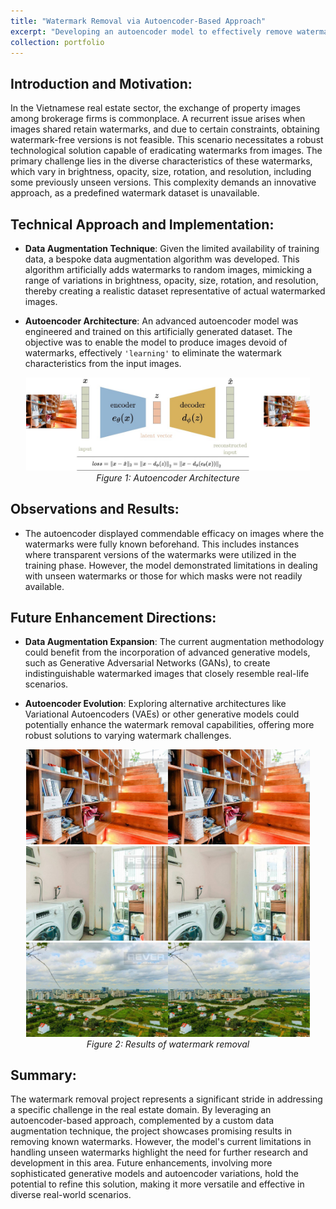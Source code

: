 ```yaml
---
title: "Watermark Removal via Autoencoder-Based Approach"
excerpt: "Developing an autoencoder model to effectively remove watermarks from images, addressing a key challenge in real estate image sharing.<br/><img src='/images/port_3_ex1.jpg' style='width: 60%;'><br><img src='/images/port_3_ex2.jpg' style='width: 60%;'><br>See more: <a href='/portfolio/portfolio-3/'>Here</a>"
collection: portfolio
---
```


## Introduction and Motivation:

In the Vietnamese real estate sector, the exchange of property images among brokerage firms is commonplace. A recurrent issue arises when images shared retain watermarks, and due to certain constraints, obtaining watermark-free versions is not feasible. This scenario necessitates a robust technological solution capable of eradicating watermarks from images. The primary challenge lies in the diverse characteristics of these watermarks, which vary in brightness, opacity, size, rotation, and resolution, including some previously unseen versions. This complexity demands an innovative approach, as a predefined watermark dataset is unavailable.

## Technical Approach and Implementation:

- **Data Augmentation Technique**: Given the limited availability of training data, a bespoke data augmentation algorithm was developed. This algorithm artificially adds watermarks to random images, mimicking a range of variations in brightness, opacity, size, rotation, and resolution, thereby creating a realistic dataset representative of actual watermarked images.

- **Autoencoder Architecture**: An advanced autoencoder model was engineered and trained on this artificially generated dataset. The objective was to enable the model to produce images devoid of watermarks, effectively `'learning'` to eliminate the watermark characteristics from the input images.

<div style="text-align: center;">
    <img src="/images/port_3_pipeline.jpeg" alt="Autoencoder Architecture" style="width: 90%;">
    <br>
    <em>Figure 1: Autoencoder Architecture</em>
</div>

## Observations and Results:

- The autoencoder displayed commendable efficacy on images where the watermarks were fully known beforehand. This includes instances where transparent versions of the watermarks were utilized in the training phase. However, the model demonstrated limitations in dealing with unseen watermarks or those for which masks were not readily available.

## Future Enhancement Directions:

- **Data Augmentation Expansion**: The current augmentation methodology could benefit from the incorporation of advanced generative models, such as Generative Adversarial Networks (GANs), to create indistinguishable watermarked images that closely resemble real-life scenarios.

- **Autoencoder Evolution**: Exploring alternative architectures like Variational Autoencoders (VAEs) or other generative models could potentially enhance the watermark removal capabilities, offering more robust solutions to varying watermark challenges.

<div style="text-align: center;">
    <img src="/images/port_3_ex1.jpg" alt="Watermark Removal Example 1" style="width: 90%;">
    <br>
    <img src="/images/port_3_ex2.jpg" alt="Watermark Removal Example 2" style="width: 90%;">
    <br>
    <img src="/images/port_3_ex3.jpg" alt="Watermark Removal Example 3" style="width: 90%;">
    <br>
    <em>Figure 2: Results of watermark removal</em>
</div>

## Summary:
The watermark removal project represents a significant stride in addressing a specific challenge in the real estate domain. By leveraging an autoencoder-based approach, complemented by a custom data augmentation technique, the project showcases promising results in removing known watermarks. However, the model's current limitations in handling unseen watermarks highlight the need for further research and development in this area. Future enhancements, involving more sophisticated generative models and autoencoder variations, hold the potential to refine this solution, making it more versatile and effective in diverse real-world scenarios.
